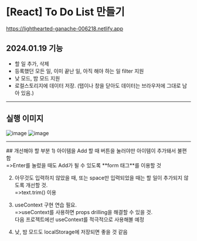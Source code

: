 # [React] To Do List 만들기
https://lighthearted-ganache-006218.netlify.app


## 2024.01.19 기능
- 할 일 추가, 삭제 
- 등록했던 모든 일, 이미 끝난 일, 아직 해야 하는 일 filter 지원
- 낮 모드, 밤 모드 지원 
- 로컬스토리지에 데이터 저장.
(탭이나 창을 닫아도 데이터는 브라우저에 그대로 남아 있음.)

<hr>

## 실행 이미지
![image](https://github.com/Jannyoon/TodoList-React/assets/149743716/b28bf7c5-202d-43d7-8f64-f1044c576f62)
![image](https://github.com/Jannyoon/TodoList-React/assets/149743716/96989470-f0ec-4aae-ba37-f01429a5cbc8)


<hr>
## 개선해야 할 부분 
1) 아이템을 Add 할 때 버튼을 눌러야만 아이템이 추가돼서 불편함<br>
=>Enter를 눌렀을 때도 Add가 될 수 있도록 **form 태그**를 이용할 것

2) 아무것도 입력하지 않았을 때, 또는 space만 입력되었을 때는 할 일이 추가되지 않도록 개선할 것.<br>
=>text.trim() 이용

3) useContext 구현 연습 필요.<br>
=>useContext를 사용하면 props drilling을 해결할 수 있을 것.<br>
다음 프로젝트에선 useContext를 적극적으로 사용해볼 예정

4) 낮, 밤 모드도 localStorage에 저장되면 좋을 것 같음
